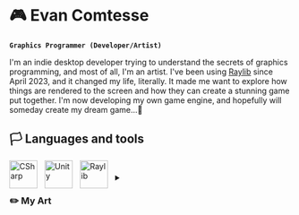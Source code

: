 # 🎮 Evan Comtesse

**`Graphics Programmer (Developer/Artist)`**

I'm an indie desktop developer trying to understand the secrets of graphics programming, and most of all, I'm an artist. 
I've been using [Raylib](https://www.raylib.com) since April 2023, and it changed my life, literally. It made me want to 
explore how things are rendered to the screen and how they can create a stunning game put together. 
I'm now developing my own game engine, and hopefully will someday create my dream game...👾

## 🏳️ Languages and tools

<img align="left" alt="CSharp" width="50px" style="padding-right:10px;" src="https://cdn.jsdelivr.net/gh/devicons/devicon@latest/icons/csharp/csharp-original.svg"/>
<img align="left" alt="Unity" width="50px" style="padding-right:10px;" src="https://cdn.jsdelivr.net/gh/devicons/devicon@latest/icons/unity/unity-original.svg"/>
<img align="left" alt="Raylib" width="50px" style="padding-right:10px;" src="https://github.com/raysan5/raylib/raw/master/logo/raylib_logo_animation.gif"/>

#

<details>
  <summary><h3>✏️ My Art</h3></summary>
  Art is something I believe should require a minimum amount of talent. Unfortunately, most "artists" these days don't even 
  try, they just call the pair of glasses laying on the counter art. That's what it is. So I decided to learn by myself, trying 
  to improve my technique each time, to learn from what I did wrong on the latter. My art consists of drawing real people with 
  the most realism possible, all that with only colored pencils. Now I don't have much pieces to be proud of, but trust me, 
  I'm working on something so big, it sure is going to be my best one ever. Stay tuned.
</details>
